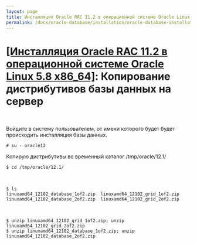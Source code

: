 ```yaml
---
layout: page
title: Инсталляция Oracle RAC 11.2 в операционной системе Oracle Linux 5.8 x86_64
permalink: /docs/oracle-database/installation/oracle-database-installation/distributed/rac/linux/5.8/oracle/11.2/copy-oracle-distrib-on-server/
---
```


# <a href="/docs/oracle-database/installation/oracle-database-installation/distributed/rac/linux/5.8/oracle/11.2/">[Инсталляция Oracle RAC 11.2 в операционной системе Oracle Linux 5.8 x86_64]</a>: Копирование дистрибутивов базы данных на сервер


<br/>


Войдите в систему пользователем, от имени которого будет будет происходить инсталляция базы данных.

	# su - oracle12


Копирую дистрибутивы во временный каталог /tmp/oracle/12.1/

	$ cd /tmp/oracle/12.1/

<br/>

	$ ls
	linuxamd64_12102_database_1of2.zip  linuxamd64_12102_grid_1of2.zip
	linuxamd64_12102_database_2of2.zip  linuxamd64_12102_grid_2of2.zip


<br/>

	$ unzip linuxamd64_12102_grid_1of2.zip; unzip linuxamd64_12102_grid_2of2.zip
	$ unzip linuxamd64_12102_database_1of2.zip; unzip linuxamd64_12102_database_2of2.zip
